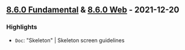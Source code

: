 ## [8.6.0 Fundamental](https://github.com/cake-hub/lidl-sketch/tree/v8.6.0) & [8.6.0 Web](https://github.com/cake-hub/lidl-web-sketch/tree/v8.6.0) - 2021-12-20

### Highlights

* `Doc`: "Skeleton" | Skeleton screen guidelines